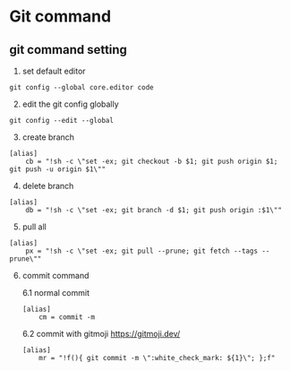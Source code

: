 # Git command



## git command setting

1. set default editor

```shell
git config --global core.editor code
```

2. edit the git config globally

```shell
git config --edit --global
```

3. create branch


```gitconfig
[alias]
    cb = "!sh -c \"set -ex; git checkout -b $1; git push origin $1; git push -u origin $1\""
```


4. delete branch

```gitconfig
[alias]
    db = "!sh -c \"set -ex; git branch -d $1; git push origin :$1\""
```

5. pull all

```gitconfig
[alias]
    px = "!sh -c \"set -ex; git pull --prune; git fetch --tags --prune\""
```

6. commit command


    6.1 normal commit

    ```
    [alias]
        cm = commit -m
    ```

    6.2 commit with gitmoji
    <https://gitmoji.dev/>


    ```
    [alias]
        mr = "!f(){ git commit -m \":white_check_mark: ${1}\"; };f"
    ```